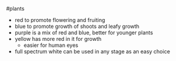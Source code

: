 #plants 

- red to promote flowering and fruiting
- blue to promote growth of shoots and leafy growth
- purple is a mix of red and blue, better for younger plants
- yellow has more red in it for growth
	- easier for human eyes
- full spectrum white can be used in any stage as an easy choice